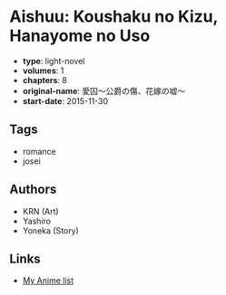 # Aishuu: Koushaku no Kizu, Hanayome no Uso

-   **type**: light-novel
-   **volumes**: 1
-   **chapters**: 8
-   **original-name**: 愛囚～公爵の傷、花嫁の嘘～
-   **start-date**: 2015-11-30

## Tags

-   romance
-   josei

## Authors

-   KRN (Art)
-   Yashiro
-   Yoneka (Story)

## Links

-   [My Anime list](https://myanimelist.net/manga/104808/Aishuu__Koushaku_no_Kizu_Hanayome_no_Uso)
